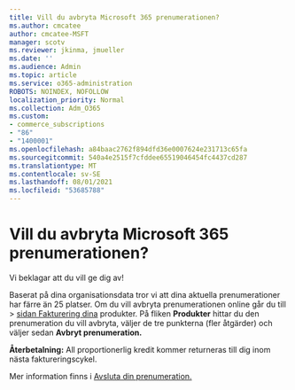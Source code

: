 ```yaml
---
title: Vill du avbryta Microsoft 365 prenumerationen?
ms.author: cmcatee
author: cmcatee-MSFT
manager: scotv
ms.reviewer: jkinma, jmueller
ms.date: ''
ms.audience: Admin
ms.topic: article
ms.service: o365-administration
ROBOTS: NOINDEX, NOFOLLOW
localization_priority: Normal
ms.collection: Adm_O365
ms.custom:
- commerce_subscriptions
- "86"
- "1400001"
ms.openlocfilehash: a84baac2762f894dfd36e0007624e231713c65fa
ms.sourcegitcommit: 540a4e2515f7cfddee65519046454fc4437cd287
ms.translationtype: MT
ms.contentlocale: sv-SE
ms.lasthandoff: 08/01/2021
ms.locfileid: "53685788"
---
```

# <a name="canceling-your-microsoft-365-subscription"></a>Vill du avbryta Microsoft 365 prenumerationen?

Vi beklagar att du vill ge dig av!
  
Baserat på dina organisationsdata tror vi att dina aktuella prenumerationer har färre än 25 platser. Om du vill avbryta prenumerationen online går du till  \> [sidan Fakturering dina](https://go.microsoft.com/fwlink/p/?linkid=842054) produkter. På fliken **Produkter** hittar du den prenumeration du vill avbryta, väljer de tre punkterna (fler åtgärder) och väljer sedan **Avbryt prenumeration.**
  
**Återbetalning:** All proportionerlig kredit kommer returneras till dig inom nästa faktureringscykel.

Mer information finns i [Avsluta din prenumeration.](/microsoft-365/commerce/subscriptions/cancel-your-subscription)